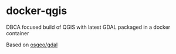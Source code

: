 # docker-qgis
DBCA focused build of QGIS with latest GDAL packaged in a docker container

Based on [osgeo/gdal](https://github.com/OSGeo/gdal)
